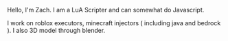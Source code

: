 
Hello, I'm Zach.
I am a LuA Scripter and can somewhat do Javascript.

I work on roblox executors, minecraft injectors ( including java and bedrock ).
I also 3D model through blender.
